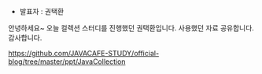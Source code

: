 * 발표자 : 권택환

안녕하세요~ 오늘 컬렉션 스터디를 진행했던 권택환입니다.
사용했던 자료 공유합니다.
감사합니다.

https://github.com/JAVACAFE-STUDY/official-blog/tree/master/ppt/JavaCollection